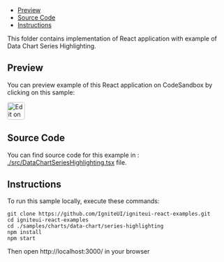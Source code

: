 <!-- NOTE: do not change this file because it will be auto re-generated from template file: -->
<!-- https://github.com/IgniteUI/igniteui-react-examples/tree/master/templates/sample/ReadMe.md -->

<!-- ## Table of Contents -->
- [Preview](#Preview)
- [Source Code](#Source-Code)
- [Instructions](#Instructions)

This folder contains implementation of React application with example of Data Chart Series Highlighting.
<!-- in the Data Chart component -->
<!-- [Data Chart](https://infragistics.com/Reactsite/components/data-chart.html) -->

## Preview

You can preview example of this React application on CodeSandbox by clicking on this sample:

<html lang="en" xmlns="http://www.w3.org/1999/xhtml">
    <body>
        <a target="_blank" href="https://codesandbox.io/s/github/IgniteUI/igniteui-react-examples/tree/master/samples/charts/data-chart/series-highlighting?fontsize=14&hidenavigation=1&theme=dark&view=preview&file=/src/DataChartSeriesHighlighting.tsx" rel="noopener noreferrer">
            <img height="40px" style="border-radius: 0.25rem" alt="Edit on CodeSandbox" src="https://static.infragistics.com/xplatform/images/sandbox/code.png"/>
        </a>
        <!-- <a target="_blank"
href="https://codesandbox.io/s/github/IgniteUI/igniteui-react-examples/tree/master/samples/maps/geo-map/binding-csv-points?fontsize=14&hidenavigation=1&theme=dark&view=preview">
            <img alt="Edit Sample" src="https://codesandbox.io/static/img/play-codesandbox.svg"/>
        </a> -->
        <!-- <a target="_blank" style="margin-left: 0.5rem"
href="https://codesandbox.io/embed/github/IgniteUI/igniteui-react-examples/tree/master/samples/charts/data-chart/series-highlighting?fontsize=14&hidenavigation=1&theme=dark&view=preview&file=/src/DataChartSeriesHighlighting.tsx">
            <img height="40px" style="border-radius: 5px" alt="View on CodeSandbox" src="https://static.infragistics.com/xplatform/images/sandbox/view.png"/>
        </a> -->
        <!-- <a target="_blank"
href="https://codesandbox.io/embed/github/IgniteUI/igniteui-react-examples/tree/master/samples/maps/geo-map/binding-csv-points?fontsize=14&hidenavigation=1&theme=dark&view=preview">
            <img alt="View on CodeSandbox" src="https://static.infragistics.com/xplatform/images/sandbox/view.png"/>
        </a>
https://codesandbox.io/embed/react-treemap-overview-rtb45
https://codesandbox.io/static/img/play-codesandbox.svg
https://codesandbox.io/embed/react-treemap-overview-rtb45?view=browser -->
    </body>
</html>

<!-- ## Sample Preview -->

<!-- <iframe
  src="https://codesandbox.io/embed/github/IgniteUI/igniteui-react-examples/tree/master/samples/charts/data-chart/series-highlighting?fontsize=14&hidenavigation=1&theme=dark&view=preview&file=/src/DataChartSeriesHighlighting.tsx"
  style="width:100%; height:400px; border:0; border-radius: 4px; overflow:hidden;"
  allow="accelerometer; ambient-light-sensor; camera; encrypted-media; geolocation; gyroscope; hid; microphone; midi; payment; usb; vr"
  sandbox="allow-forms allow-modals allow-popups allow-presentation allow-same-origin allow-scripts"
></iframe> -->

## Source Code

You can find source code for this example in :
[./src/DataChartSeriesHighlighting.tsx](./src/DataChartSeriesHighlighting.tsx) file.

<!-- The following section provides source code from:
`./src/DataChartSeriesHighlighting.tsx` file: -->

<!-- ```tsx
// data chart's elements for category series:
import { IgrNumericYAxis } from 'igniteui-react-charts';
import { IgrCategoryXAxis } from 'igniteui-react-charts';
import { IgrColumnSeries } from 'igniteui-react-charts';
import { IgrCategoryHighlightLayer } from 'igniteui-react-charts';
import { IgrCategoryItemHighlightLayer } from 'igniteui-react-charts';
import { IgrSeries } from 'igniteui-react-charts';
// data chart's modules:
import { IgrDataChart } from 'igniteui-react-charts';
import { IgrDataChartCoreModule } from 'igniteui-react-charts';
import { IgrDataChartCategoryModule } from 'igniteui-react-charts';
import { IgrDataChartInteractivityModule } from 'igniteui-react-charts';
import * as React from 'react';

IgrDataChartCoreModule.register();
IgrDataChartCategoryModule.register();
IgrDataChartInteractivityModule.register();

export default class DataChartSeriesHighlighting extends React.Component<any, any> {
    public data: any[];
    public chart: IgrDataChart;

    public categoryHighlightLayer: IgrCategoryHighlightLayer;
    public itemHighlightLayer: IgrCategoryItemHighlightLayer;

    constructor(props: any) {
        super(props);

        this.onChartRef = this.onChartRef.bind(this);

        this.onSeriesHighlightingChanged = this.onSeriesHighlightingChanged.bind(this);
        this.onItemHighlightingChanged = this.onItemHighlightingChanged.bind(this);
        this.onCategoryHighlightingChanged = this.onCategoryHighlightingChanged.bind(this);

        this.state = { isCategoryHighlighting: false, isItemHighlighting: false, isSeriesHighlighting: false };

        this.categoryHighlightLayer = new IgrCategoryHighlightLayer({ name: "categoryHighlightLayer"});
        this.itemHighlightLayer = new IgrCategoryItemHighlightLayer({name: "itemHighlightLayer"});

        this.initData();
    }

    public render() {
        return (
            <div className="igContainer">
                <div className="igOptions">
                    <label className="igOptions-label">Enable Highlighting: </label>
                    <label className="igOptions-item"><input type="checkbox"
                        checked={this.state.isSeriesHighlighting}
                        onChange={this.onSeriesHighlightingChanged} /> Series </label>
                    <label className="igOptions-item"><input type="checkbox"
                        checked={this.state.isItemHighlighting}
                        onChange={this.onItemHighlightingChanged} />Item </label>
                    <label className="igOptions-item"><input type="checkbox"
                        checked={this.state.isCategoryHighlighting}
                        onChange={this.onCategoryHighlightingChanged} />Category </label>
                </div>

                <div className="igComponent" style={{height: "calc(100% - 35px)"}} >
                    <IgrDataChart dataSource={this.data}
                        ref={this.onChartRef}
                        width="100%"
                        height="100%"
                        isHorizontalZoomEnabled={true}
                        isVerticalZoomEnabled={true} >

                        <IgrCategoryXAxis name="xAxis" label="Country" />
                        <IgrNumericYAxis name="yAxis" minimumValue={0} />

                        <IgrColumnSeries name="series1" title="Coal" xAxisName="xAxis"
                            yAxisName="yAxis" valueMemberPath="Coal"
                            isHighlightingEnabled={this.state.isSeriesHighlighting}
                            isTransitionInEnabled={true} />
                        <IgrColumnSeries name="series2" title="Hydro" xAxisName="xAxis"
                            yAxisName="yAxis" valueMemberPath="Hydro"
                            isHighlightingEnabled={this.state.isSeriesHighlighting}
                            isTransitionInEnabled={true} />
                        <IgrColumnSeries name="series3" title="Nuclear" xAxisName="xAxis"
                            yAxisName="yAxis" valueMemberPath="Nuclear"
                            isHighlightingEnabled={this.state.isSeriesHighlighting}
                            isTransitionInEnabled={true} />
                        <IgrColumnSeries name="series4" title="Gas" xAxisName="xAxis"
                            yAxisName="yAxis" valueMemberPath="Gas"
                            isHighlightingEnabled={this.state.isSeriesHighlighting}
                            isTransitionInEnabled={true} />
                        <IgrColumnSeries name="series5" title="Oil" xAxisName="xAxis"
                            yAxisName="yAxis" valueMemberPath="Oil"
                            isHighlightingEnabled={this.state.isSeriesHighlighting}
                            isTransitionInEnabled={true} />
                    </IgrDataChart>
                </div>
            </div>
        );
    }

    public onSeriesHighlightingChanged = (e: any) => {
        const isChecked : boolean = e.target.checked;
        this.toggleSeriesHighlighting(isChecked);
    }

    public onItemHighlightingChanged = (e: any) => {
        const isChecked : boolean = e.target.checked;
        this.toggleItemHighlighting(isChecked);
    }

    public onCategoryHighlightingChanged = (e: any) => {
        const isChecked : boolean = e.target.checked;
        this.toggleCategoryHighlighting(isChecked);
    }

    public toggleCategoryHighlighting(isChecked: boolean) {
        this.setState({ isCategoryHighlighting: isChecked });
        this.toggleSeries(this.categoryHighlightLayer, isChecked);
    }
    public toggleItemHighlighting(isChecked: boolean) {
        this.setState({ isItemHighlighting: isChecked });
        this.toggleSeries(this.itemHighlightLayer, isChecked);
    }
    public toggleSeriesHighlighting(isChecked: boolean) {
        this.setState({ isSeriesHighlighting: isChecked });
    }

    public toggleSeries(series: IgrSeries, isChecked: boolean) {
        if (isChecked) {
            this.chart.series.add(series);
        }
        else {
            this.chart.series.remove(series);
        }
    }

    public initData() {
        this.data = [
            { Country: "Canada", Coal: 400, Oil: 100, Gas: 175, Nuclear: 225, Hydro: 350 },
            { Country: "China", Coal: 925, Oil: 200, Gas: 350, Nuclear: 400, Hydro: 625 },
            { Country: "Russia", Coal: 550, Oil: 200, Gas: 250, Nuclear: 475, Hydro: 425 },
            { Country: "Australia", Coal: 450, Oil: 100, Gas: 150, Nuclear: 175, Hydro: 350 },
            { Country: "United States", Coal: 800, Oil: 250, Gas: 475, Nuclear: 575, Hydro: 750 },
            { Country: "France", Coal: 375, Oil: 150, Gas: 350, Nuclear: 275, Hydro: 325 }
        ];
    }

    public onChartRef(chart: IgrDataChart) {
        this.chart = chart;

        this.toggleSeriesHighlighting(true);
        this.toggleItemHighlighting(true);
        this.toggleCategoryHighlighting(false);
    }
}

``` -->

## Instructions
To run this sample locally, execute these commands:

```
git clone https://github.com/IgniteUI/igniteui-react-examples.git
cd igniteui-react-examples
cd ./samples/charts/data-chart/series-highlighting
npm install
npm start

```

Then open http://localhost:3000/ in your browser

